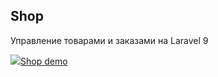 ## Shop
<p>Управление товарами и заказами на Laravel 9</p>
<a href="https://project.nesterov-ivan.ru"><img src="https://nesterov-ivan.ru/public_html/favicon.png">Shop demo</a>
